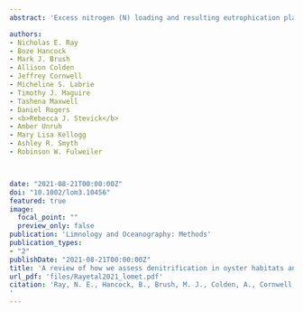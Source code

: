 ```yaml
---
abstract: 'Excess nitrogen (N) loading and resulting eutrophication plague coastal ecosystems globally. Much work is being done to remove N before it enters coastal receiving waters, yet these efforts are not enough. Novel techniques to remove N from within the coastal ecosystem are now being explored. One of these techniques involves using oysters and their habitats to remove N via denitrification. There is substantial interest in incorporating oyster-mediated enhancement of benthic denitrification into N management plans and trading schemes. Measuring denitrification, however, is expensive and time consuming. For large-scale adoption of oystermediated denitrification into nutrient management plans, we need an accurate model that can be applied across ecosystems. Despite significant effort to measure and report rates of denitrification in oyster habitats, we are unable to create such a model, due to methodological differences between studies, incomplete data reporting, and inconsistent measurements of environmental variables that may be used to predict denitrification. To make a model that can predict denitrification in oyster habitats a reality, a common sampling and reporting scheme is needed across studies. Here, we provide relevant background on how oysters may stimulate denitrification, and the importance of oyster-mediated denitrification in remediating excess N loading to coastal systems. We then summarize methods commonly used to measure denitrification in oyster habitats, discuss the importance of various environmental variables that may be useful for predicting denitrification, and present a set of guidelines for measuring denitrification in oyster habitats, allowing development of models to support incorporation of oyster-mediated denitrification into future policy decisions.'

authors:
- Nicholas E. Ray
- Boze Hancock
- Mark J. Brush
- Allison Colden
- Jeffrey Cornwell
- Micheline S. Labrie
- Timothy J. Maguire
- Tashena Maxwell
- Daniel Rogers
- <b>Rebecca J. Stevick</b>
- Amber Unruh
- Mary Lisa Kellogg
- Ashley R. Smyth
- Robinson W. Fulweiler



date: "2021-08-21T00:00:00Z"
doi: "10.1002/lom3.10456"
featured: true
image:
  focal_point: ""
  preview_only: false
publication: 'Limnology and Oceanography: Methods'
publication_types:
- "2"
publishDate: "2021-08-21T00:00:00Z"
title: 'A review of how we assess denitrification in oyster habitats and proposed guidelines for future studies'
url_pdf: 'files/Rayetal2021_lomet.pdf'
citation: 'Ray, N. E., Hancock, B., Brush, M. J., Colden, A., Cornwell, J., Labrie, M. S., Maguire, T.J., Maxwell, T., Rogers, D., **Stevick, R.J.**, Unruh, A., Kellogg, M.L., Smyth, A.R., and Fulweiler, R. W. (2021). A review of how we assess denitrification in oyster habitats and proposed guidelines for future studies. Limnology and Oceanography: Methods, 19(10), 714-731. doi:10.1002/lom3.10456.
'
---
```

